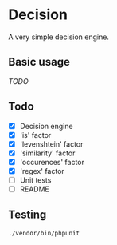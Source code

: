 # Decision

A very simple decision engine.

## Basic usage
_TODO_

## Todo
* [x] Decision engine
* [x] 'is' factor
* [x] 'levenshtein' factor
* [x] 'similarity' factor
* [x] 'occurences' factor
* [x] 'regex' factor
* [ ] Unit tests
* [ ] README

## Testing 

    ./vendor/bin/phpunit
